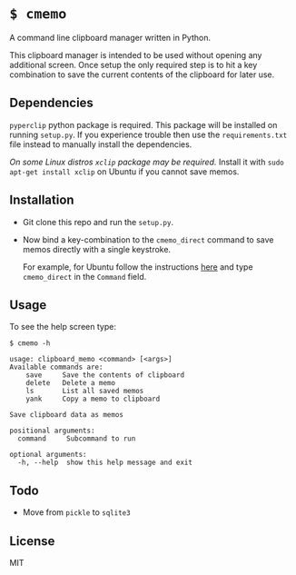 # `$ cmemo`
A command line clipboard manager written in Python.

This clipboard manager is intended to be used without opening any additional screen.
Once setup the only required step is to hit a key combination to save the current contents of the clipboard for later use.

## Dependencies
`pyperclip` python package is required. This package will be installed on running `setup.py`. If you experience trouble then use the `requirements.txt` file instead to manually install the dependencies.

*On some Linux distros `xclip` package may be required.* Install it with `sudo apt-get install xclip` on Ubuntu if you cannot save memos.

## Installation
* Git clone this repo and run the `setup.py`.

* Now bind a key-combination to the `cmemo_direct` command to save memos directly with a single keystroke.

   For example, for Ubuntu follow the instructions [here](http://askubuntu.com/a/331632) and type `cmemo_direct` in the `Command` field.

## Usage
To see the help screen type:

```text
$ cmemo -h

usage: clipboard_memo <command> [<args>]
Available commands are:
    save     Save the contents of clipboard
    delete   Delete a memo
    ls 		 List all saved memos
    yank     Copy a memo to clipboard

Save clipboard data as memos

positional arguments:
  command     Subcommand to run

optional arguments:
  -h, --help  show this help message and exit
```

## Todo
* Move from `pickle` to `sqlite3`

## License
MIT
